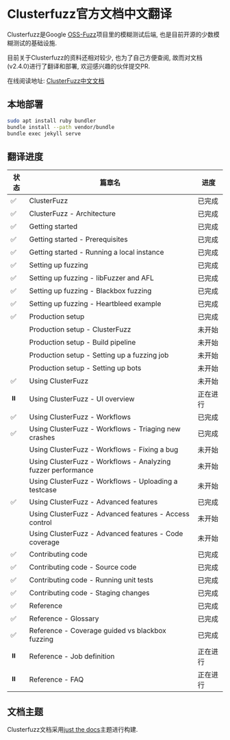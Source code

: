 # Clusterfuzz官方文档中文翻译

Clusterfuzz是Google [OSS-Fuzz](https://github.com/google/oss-fuzz)项目里的模糊测试后端, 也是目前开源的少数模糊测试的基础设施. 

目前关于Clusterfuzz的资料还相对较少, 也为了自己方便查阅, 故而对文档(v2.4.0)进行了翻译和部署, 欢迎感兴趣的伙伴提交PR. 

在线阅读地址: [ClusterFuzz中文文档](https://vancir.github.io/clusterfuzz-document-cn/)

## 本地部署

```bash
sudo apt install ruby bundler
bundle install --path vendor/bundle
bundle exec jekyll serve
```

## 翻译进度

| 状态 | 篇章名                                                       | 进度     |
| ---- | ------------------------------------------------------------ | -------- |
| ✅    | ClusterFuzz                                                  | 已完成   |
| ✅    | ClusterFuzz - Architecture                                   | 已完成   |
| ✅    | Getting started                                              | 已完成   |
| ✅    | Getting started - Prerequisites                              | 已完成   |
| ✅    | Getting started - Running a local instance                   | 已完成   |
| ✅    | Setting up fuzzing                                           | 已完成   |
| ✅    | Setting up fuzzing - libFuzzer and AFL                       | 已完成 |
| ✅    | Setting up fuzzing - Blackbox fuzzing                        | 已完成   |
| ✅    | Setting up fuzzing - Heartbleed example                      | 已完成   |
| ✅    | Production setup                                             | 已完成   |
|      | Production setup - ClusterFuzz                               | 未开始   |
|      | Production setup - Build pipeline                            | 未开始   |
|      | Production setup - Setting up a fuzzing job                  | 未开始   |
|      | Production setup - Setting up bots                           | 未开始   |
| ✅    | Using ClusterFuzz                                            | 未开始   |
| ⏸️    | Using ClusterFuzz - UI overview                              | 正在进行 |
| ✅    | Using ClusterFuzz - Workflows                                | 已完成   |
| ✅    | Using ClusterFuzz - Workflows - Triaging new crashes         | 已完成   |
|      | Using ClusterFuzz - Workflows - Fixing a bug                 | 未开始   |
|      | Using ClusterFuzz - Workflows - Analyzing fuzzer performance | 未开始   |
|      | Using ClusterFuzz - Workflows - Uploading a testcase         | 未开始   |
| ✅    | Using ClusterFuzz -  Advanced features                       | 已完成   |
|      | Using ClusterFuzz -  Advanced features - Access control      | 未开始   |
|      | Using ClusterFuzz -  Advanced features - Code coverage       | 未开始   |
| ✅    | Contributing code                                            | 已完成   |
| ✅    | Contributing code - Source code                              | 已完成   |
| ✅    | Contributing code - Running unit tests                       | 已完成   |
| ✅    | Contributing code - Staging changes                          | 已完成   |
| ✅    | Reference                                                    | 已完成   |
| ✅    | Reference - Glossary                                         | 已完成   |
| ✅    | Reference - Coverage guided vs blackbox fuzzing              | 已完成   |
| ⏸️    | Reference - Job definition                                   | 正在进行 |
| ⏸️    | Reference - FAQ                                              | 正在进行 |

## 文档主题

Clusterfuzz文档采用[just the docs](https://pmarsceill.github.io/just-the-docs/)主题进行构建.
